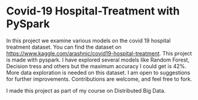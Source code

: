 # Covid-19 Hospital-Treatment with PySpark

In this project we examine various models on the covid 19 hospital treatment dataset. You can find the dataset on https://www.kaggle.com/arashnic/covid19-hospital-treatment.
This project is made with pyspark. I have explored several models like Random Forest, Decision tress and others but the maximum accuracy I could get is 42%. 
More data exploration is needed on this dataset. I am open to suggestions for further improvements. Contributions are welcome, and feel free to fork.


I made this project as part of my course on Distributed Big Data.
